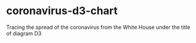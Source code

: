 # coronavirus-d3-chart
Tracing the spread of the coronavirus from the White House under the title of diagram D3
